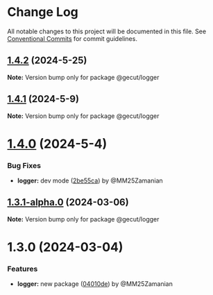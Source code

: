 # Change Log

All notable changes to this project will be documented in this file.
See [Conventional Commits](https://conventionalcommits.org) for commit guidelines.

## [1.4.2](https://github.com/gecut/hybrid-core/compare/@gecut/logger@1.4.1...@gecut/logger@1.4.2) (2024-5-25)

**Note:** Version bump only for package @gecut/logger

## [1.4.1](https://github.com/gecut/hybrid-core/compare/@gecut/logger@1.4.0...@gecut/logger@1.4.1) (2024-5-9)

**Note:** Version bump only for package @gecut/logger

# [1.4.0](https://github.com/gecut/hybrid-core/compare/@gecut/logger@1.3.1-alpha.0...@gecut/logger@1.4.0) (2024-5-4)

### Bug Fixes

- **logger:** dev mode ([2be55ca](https://github.com/gecut/hybrid-core/commit/2be55ca11d35009eb7a1c7e4cd11bc64428639a2)) by @MM25Zamanian

## [1.3.1-alpha.0](https://github.com/gecut/hybrid-core/compare/@gecut/logger@1.3.0...@gecut/logger@1.3.1-alpha.0) (2024-03-06)

**Note:** Version bump only for package @gecut/logger

# 1.3.0 (2024-03-04)

### Features

- **logger:** new package ([04010de](https://github.com/gecut/hybrid-core/commit/04010de36f5e144d10d3f08b7c43a385c283087d)) by @MM25Zamanian
